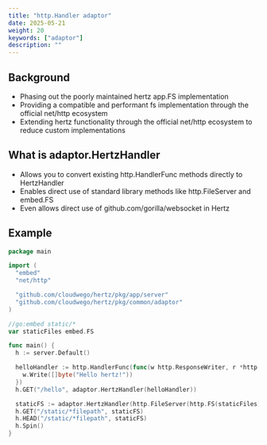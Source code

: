 ```yaml
---
title: "http.Handler adaptor"
date: 2025-05-21
weight: 20
keywords: ["adaptor"]
description: ""
---
```


## Background

- Phasing out the poorly maintained hertz app.FS implementation
- Providing a compatible and performant fs implementation through the official net/http ecosystem
- Extending hertz functionality through the official net/http ecosystem to reduce custom implementations

## What is adaptor.HertzHandler

- Allows you to convert existing http.HandlerFunc methods directly to HertzHandler
- Enables direct use of standard library methods like http.FileServer and embed.FS
- Even allows direct use of github.com/gorilla/websocket in Hertz

## Example

```go
package main

import (
  "embed"
  "net/http"

  "github.com/cloudwego/hertz/pkg/app/server"
  "github.com/cloudwego/hertz/pkg/common/adaptor"
)

//go:embed static/*
var staticFiles embed.FS

func main() {
  h := server.Default()

  helloHandler := http.HandlerFunc(func(w http.ResponseWriter, r *http.Request) {
    w.Write([]byte("Hello hertz!"))
  })
  h.GET("/hello", adaptor.HertzHandler(helloHandler))

  staticFS := adaptor.HertzHandler(http.FileServer(http.FS(staticFiles)))
  h.GET("/static/*filepath", staticFS)
  h.HEAD("/static/*filepath", staticFS)
  h.Spin()
}
```
